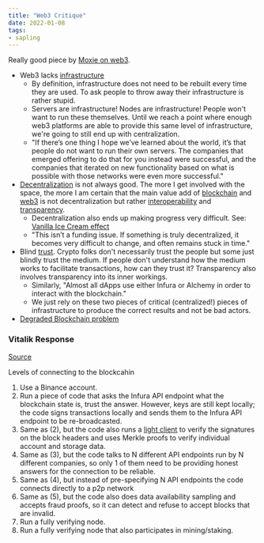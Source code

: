 ```yaml
---
title: "Web3 Critique"
date: 2022-01-08
tags:
- sapling
---
```


Really good piece by [Moxie on web3](https://moxie.org/2022/01/07/web3-first-impressions.html?curius=1294).

- Web3 lacks [infrastructure](thoughts/infrastructure.md)
	- By definition, infrastructure does not need to be rebuilt every time they are used. To ask people to throw away their infrastructure is rather stupid.
	- Servers are infrastructure! Nodes are infrastructure! People won't want to run these themselves. Until we reach a point where enough web3 platforms are able to provide this same level of infrastructure, we're going to still end up with centralization.
	- "If there’s one thing I hope we’ve learned about the world, it’s that people do not want to run their own servers. The companies that emerged offering to do that for you instead were successful, and the companies that iterated on new functionality based on what is possible with those networks were even more successful."
- [Decentralization](thoughts/decentralization.md) is not always good. The more I get involved with the space, the more I am certain that the main value add of [blockchain](thoughts/blockchain.md) and [web3](thoughts/web3.md) is not decentralization but rather [interoperability](thoughts/interoperability.md) and [transparency](thoughts/transparency.md).
	- Decentralization also ends up making progress very difficult. See: [Vanilla Ice Cream effect](thoughts/Vanilla%20Ice%20Cream%20effect.md)
	- "This isn’t a funding issue. If something is truly decentralized, it becomes very difficult to change, and often remains stuck in time."
- Blind [trust](thoughts/trust.md). Crypto folks don't necessarily trust the people but some just blindly trust the medium. If people don't understand how the medium works to facilitate transactions, how can they trust it? Transparency also involves transparency into its inner workings.
	- Similarly, "Almost all dApps use either Infura or Alchemy in order to interact with the blockchain."
	- We just rely on these two pieces of critical (centralized!) pieces of infrastructure to produce the correct results and not be bad actors.
- [Degraded Blockchain problem](thoughts/Degraded%20Blockchain%20problem.md)

### Vitalik Response
[Source](https://www.reddit.com/r/ethereum/comments/ryk3it/my_first_impressions_of_web3/hrrz15r/)

Levels of connecting to the blockcahin
1.  Use a Binance account.
2.  Run a piece of code that asks the Infura API endpoint what the blockchain state is, trust the answer. However, keys are still kept locally; the code signs transactions locally and sends them to the Infura API endpoint to be re-broadcasted.
3.  Same as (2), but the code also runs a [light client](https://github.com/ethereum/consensus-specs/blob/dev/specs/altair/sync-protocol.md) to verify the signatures on the block headers and uses Merkle proofs to verify individual account and storage data.
4.  Same as (3), but the code talks to N different API endpoints run by N different companies, so only 1 of them need to be providing honest answers for the connection to be reliable.
5.  Same as (4), but instead of pre-specifying N API endpoints the code connects directly to a p2p network
6.  Same as (5), but the code also does data availability sampling and accepts fraud proofs, so it can detect and refuse to accept blocks that are invalid.
7.  Run a fully verifying node.
8.  Run a fully verifying node that also participates in mining/staking.
